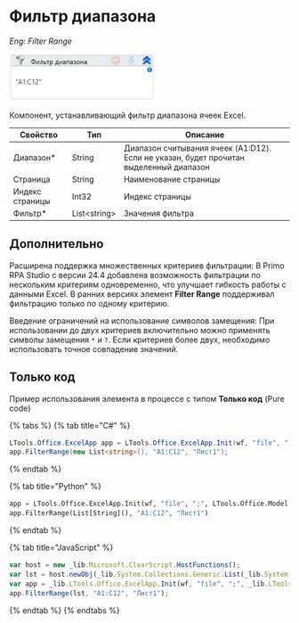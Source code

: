# Фильтр диапазона

*Eng: Filter Range*

![](../../../resources/activities/basic/excel/image-265.png)

Компонент, устанавливающий фильтр диапазона ячеек Excel.

| Свойство        | Тип           | Описание                                                                               |
| --------------- | ------------- | -------------------------------------------------------------------------------------- |
| Диапазон\*      | String        | Диапазон считывания ячеек (A1:D12). Если не указан, будет прочитан выделенный диапазон |
| Страница        | String        | Наименование страницы                                                                  |
| Индекс страницы | Int32         | Индекс страницы                                                                        |
| Фильтр\*        | List\<string> | Значения фильтра                                                                       |

## Дополнительно

Расширена поддержка множественных критериев фильтрации:
В Primo RPA Studio с версии 24.4 добавлена возможность фильтрации по нескольким критериям одновременно, что улучшает гибкость работы с данными Excel. В ранних версиях элемент **Filter Range** поддерживал фильтрацию только по одному критерию. 

Введение ограничений на использование символов замещения:
При использовании до двух критериев включительно можно применять символы замещения `*` и `?`. Если критериев более двух, необходимо использовать точное совпадение значений. 


## Только код

Пример использования элемента в процессе с типом **Только код** (Pure code)

{% tabs %}
{% tab title="C#" %}
```csharp
LTools.Office.ExcelApp app = LTools.Office.ExcelApp.Init(wf, "file", ";", LTools.Office.Model.InteropTypes.DX);
app.FilterRange(new List<string>(), "A1:C12", "Лист1");
```
{% endtab %}

{% tab title="Python" %}
```python
app = LTools.Office.ExcelApp.Init(wf, "file", ";", LTools.Office.Model.InteropTypes.DX)
app.FilterRange(List[String](), "A1:C12", "Лист1")
```
{% endtab %}

{% tab title="JavaScript" %}
```javascript
var host = new _lib.Microsoft.ClearScript.HostFunctions();
var lst = host.newObj(_lib.System.Collections.Generic.List(_lib.System.String));
var app = _lib.LTools.Office.ExcelApp.Init(wf, "file", ";", _lib.LTools.Office.Model.InteropTypes.DX);
app.FilterRange(lst, "A1:C12", "Лист1");
```
{% endtab %}
{% endtabs %}


